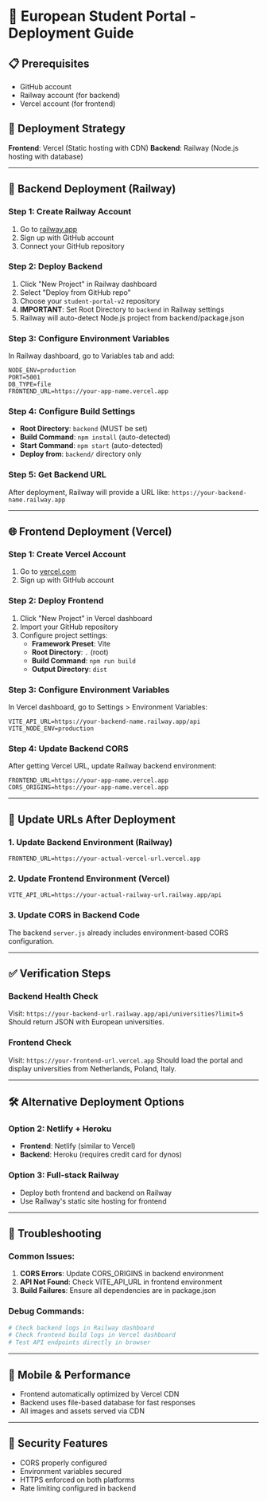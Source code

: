 # 🚀 European Student Portal - Deployment Guide

## 📋 Prerequisites

- GitHub account
- Railway account (for backend)
- Vercel account (for frontend)

## 🎯 Deployment Strategy

**Frontend**: Vercel (Static hosting with CDN)
**Backend**: Railway (Node.js hosting with database)

---

## 🔧 Backend Deployment (Railway)

### Step 1: Create Railway Account

1. Go to [railway.app](https://railway.app)
2. Sign up with GitHub account
3. Connect your GitHub repository

### Step 2: Deploy Backend

1. Click "New Project" in Railway dashboard
2. Select "Deploy from GitHub repo"
3. Choose your `student-portal-v2` repository
4. **IMPORTANT**: Set Root Directory to `backend` in Railway settings
5. Railway will auto-detect Node.js project from backend/package.json

### Step 3: Configure Environment Variables

In Railway dashboard, go to Variables tab and add:

```
NODE_ENV=production
PORT=5001
DB_TYPE=file
FRONTEND_URL=https://your-app-name.vercel.app
```

### Step 4: Configure Build Settings

- **Root Directory**: `backend` (MUST be set)
- **Build Command**: `npm install` (auto-detected)
- **Start Command**: `npm start` (auto-detected)
- **Deploy from**: `backend/` directory only

### Step 5: Get Backend URL

After deployment, Railway will provide a URL like:
`https://your-backend-name.railway.app`

---

## 🌐 Frontend Deployment (Vercel)

### Step 1: Create Vercel Account

1. Go to [vercel.com](https://vercel.com)
2. Sign up with GitHub account

### Step 2: Deploy Frontend

1. Click "New Project" in Vercel dashboard
2. Import your GitHub repository
3. Configure project settings:
   - **Framework Preset**: Vite
   - **Root Directory**: `.` (root)
   - **Build Command**: `npm run build`
   - **Output Directory**: `dist`

### Step 3: Configure Environment Variables

In Vercel dashboard, go to Settings > Environment Variables:

```
VITE_API_URL=https://your-backend-name.railway.app/api
VITE_NODE_ENV=production
```

### Step 4: Update Backend CORS

After getting Vercel URL, update Railway backend environment:

```
FRONTEND_URL=https://your-app-name.vercel.app
CORS_ORIGINS=https://your-app-name.vercel.app
```

---

## 🔄 Update URLs After Deployment

### 1. Update Backend Environment (Railway)

```
FRONTEND_URL=https://your-actual-vercel-url.vercel.app
```

### 2. Update Frontend Environment (Vercel)

```
VITE_API_URL=https://your-actual-railway-url.railway.app/api
```

### 3. Update CORS in Backend Code

The backend `server.js` already includes environment-based CORS configuration.

---

## ✅ Verification Steps

### Backend Health Check

Visit: `https://your-backend-url.railway.app/api/universities?limit=5`
Should return JSON with European universities.

### Frontend Check

Visit: `https://your-frontend-url.vercel.app`
Should load the portal and display universities from Netherlands, Poland, Italy.

---

## 🛠️ Alternative Deployment Options

### Option 2: Netlify + Heroku

- **Frontend**: Netlify (similar to Vercel)
- **Backend**: Heroku (requires credit card for dynos)

### Option 3: Full-stack Railway

- Deploy both frontend and backend on Railway
- Use Railway's static site hosting for frontend

---

## 🔧 Troubleshooting

### Common Issues:

1. **CORS Errors**: Update CORS_ORIGINS in backend environment
2. **API Not Found**: Check VITE_API_URL in frontend environment
3. **Build Failures**: Ensure all dependencies are in package.json

### Debug Commands:

```bash
# Check backend logs in Railway dashboard
# Check frontend build logs in Vercel dashboard
# Test API endpoints directly in browser
```

---

## 📱 Mobile & Performance

- Frontend automatically optimized by Vercel CDN
- Backend uses file-based database for fast responses
- All images and assets served via CDN

---

## 🔐 Security Features

- CORS properly configured
- Environment variables secured
- HTTPS enforced on both platforms
- Rate limiting configured in backend

